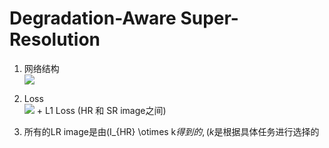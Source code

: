 # Degradation-Aware Super-Resolution
1.  网络结构  
    ![](paste-40931a10283aa489bd4da5766fb5170dd3870d70.jpg)  
    
2.  Loss  
    ![](paste-e1b474744b1c5c6487e0821c65469e8ec1982a6a.jpg) + L1 Loss (HR 和 SR image之间)  
      
    
3.  所有的LR image是由(I_{HR} \otimes k$得到的, (k$是根据具体任务进行选择的
